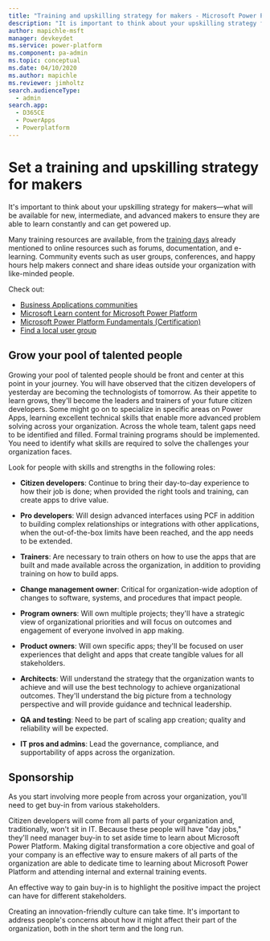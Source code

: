 ```yaml
---
title: "Training and upskilling strategy for makers - Microsoft Power Platform | MicrosoftDocs"
description: "It is important to think about your upskilling strategy for makers - what will be available for new, intermediate, and advanced makers to ensure they are able to learn constantly and can get powered up"
author: mapichle-msft
manager: devkeydet
ms.service: power-platform
ms.component: pa-admin
ms.topic: conceptual
ms.date: 04/10/2020
ms.author: mapichle
ms.reviewer: jimholtz
search.audienceType: 
  - admin
search.app: 
  - D365CE
  - PowerApps
  - Powerplatform
---
```

# Set a training and upskilling strategy for makers

It's important to think about your upskilling strategy for makers—what will be available for new, intermediate, and advanced makers to ensure they are able to learn constantly and can get powered up.

Many training resources are available, from the [training days](in-a-day.md) already mentioned to online resources such as forums, documentation, and e-learning. Community events such as user groups, conferences, and happy hours help makers connect and share ideas outside your organization with like-minded people.

Check out:
- [Business Applications communities](https://powerusers.microsoft.com)
- [Microsoft Learn content for Microsoft Power Platform](https://docs.microsoft.com/learn/powerplatform/)
- [Microsoft Power Platform Fundamentals (Certification)](https://docs.microsoft.com/learn/certifications/power-platform-fundamentals)
- [Find a local user group](https://www.powerappsug.com/home)

## Grow your pool of talented people

Growing your pool of talented people should be front and center at this point in your journey. You will have observed that the citizen developers of yesterday are becoming the technologists of tomorrow. As their appetite to learn grows, they'll become the leaders and trainers of your future citizen developers. Some might go on to specialize in specific areas on Power Apps, learning excellent technical skills that enable more advanced problem solving across your organization. Across the whole team, talent gaps need to be identified and filled. Formal training programs should be implemented. You need to identify what skills are required to solve the challenges your organization faces.

Look for people with skills and strengths in the following roles:

- **Citizen developers**: Continue to bring their day-to-day experience to how their job is done; when provided the right tools and training, can create apps to drive value.

- **Pro developers**: Will design advanced interfaces using PCF in addition to building complex relationships or integrations with other applications, when the out-of-the-box limits have been reached, and the app needs to be extended.

- **Trainers**: Are necessary to train others on how to use the apps that are built and made available across the organization, in addition to providing training on how to build apps.

- **Change management owner**: Critical for organization-wide adoption of changes to software, systems, and procedures that impact people.

- **Program owners**: Will own multiple projects; they'll have a strategic view of organizational priorities and will focus on outcomes and engagement of everyone involved in app making.

- **Product owners**: Will own specific apps; they'll be focused on user experiences that delight and apps that create tangible values for all stakeholders. 

- **Architects**: Will understand the strategy that the organization wants to achieve and will use the best technology to achieve organizational outcomes. They'll understand the big picture from a technology perspective and will provide guidance and technical leadership.

- **QA and testing**: Need to be part of scaling app creation; quality and reliability will be expected.

- **IT pros and admins**: Lead the governance, compliance, and supportability of apps across the organization.

## Sponsorship

As you start involving more people from across your organization, you'll need to get buy-in from various stakeholders.

Citizen developers will come from all parts of your organization and, traditionally, won't sit in IT. Because these people will have "day jobs," they'll need manager buy-in to set aside time to learn about Microsoft Power Platform. Making digital transformation a core objective and goal of your company is an effective way to ensure makers of all parts of the organization are able to dedicate time to learning about Microsoft Power Platform and attending internal and external training events.

An effective way to gain buy-in is to highlight the positive impact the project can have for different stakeholders.

Creating an innovation-friendly culture can take time. It's important to address people's concerns about how it might affect their part of the organization, both in the short term and the long run.
